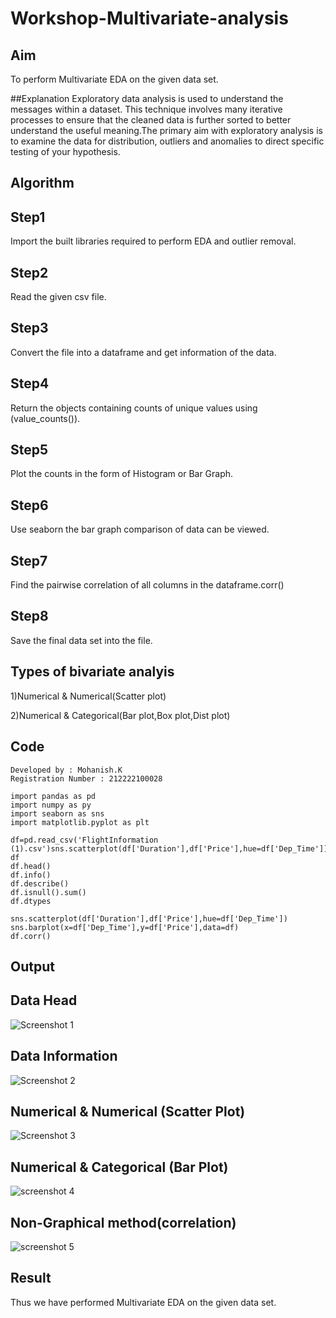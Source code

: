 # Workshop-Multivariate-analysis
## Aim
To perform Multivariate EDA on the given data set.

##Explanation Exploratory data analysis is used to understand the messages within a dataset. This technique involves many iterative processes to ensure that the cleaned data is further sorted to better understand the useful meaning.The primary aim with exploratory analysis is to examine the data for distribution, outliers and anomalies to direct specific testing of your hypothesis.

## Algorithm
## Step1
Import the built libraries required to perform EDA and outlier removal.

## Step2
Read the given csv file.

## Step3
Convert the file into a dataframe and get information of the data.

## Step4
Return the objects containing counts of unique values using (value_counts()).

## Step5
Plot the counts in the form of Histogram or Bar Graph.

## Step6
Use seaborn the bar graph comparison of data can be viewed.

## Step7
Find the pairwise correlation of all columns in the dataframe.corr()

## Step8
Save the final data set into the file.

## Types of bivariate analyis
1)Numerical & Numerical(Scatter plot)

2)Numerical & Categorical(Bar plot,Box plot,Dist plot)

## Code
```
Developed by : Mohanish.K
Registration Number : 212222100028
```
```
import pandas as pd
import numpy as py
import seaborn as sns
import matplotlib.pyplot as plt

df=pd.read_csv('FlightInformation (1).csv')sns.scatterplot(df['Duration'],df['Price'],hue=df['Dep_Time'])
df
df.head()
df.info()
df.describe()
df.isnull().sum()
df.dtypes

sns.scatterplot(df['Duration'],df['Price'],hue=df['Dep_Time'])
sns.barplot(x=df['Dep_Time'],y=df['Price'],data=df)
df.corr()
```
## Output

## Data Head
![Screenshot 1](https://user-images.githubusercontent.com/119401246/229039527-9a4ae1e3-5f38-49c9-8b23-a3877c8b1425.png)

## Data Information
![Screenshot 2](https://user-images.githubusercontent.com/119401246/229039674-2e454e42-c6e7-4015-9670-b2ef729cc9b3.png)

## Numerical & Numerical (Scatter Plot)
![Screenshot 3](https://user-images.githubusercontent.com/119401246/229039821-9b07d725-3363-475e-a7d3-faf031cf9687.png)

## Numerical & Categorical (Bar Plot)
![screenshot 4](https://user-images.githubusercontent.com/119401246/229039989-ba022a40-6710-42fe-87c4-019d9fe036ca.png)

## Non-Graphical method(correlation)
![screenshot 5](https://user-images.githubusercontent.com/119401246/229049438-026f7729-937e-4f63-919b-e88bd1d0a621.png)

## Result
Thus we have performed Multivariate EDA on the given data set.







